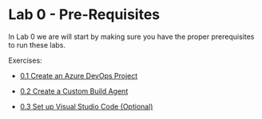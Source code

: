 # Lab 0 - Pre-Requisites

In Lab 0 we are will start by making sure you have the proper prerequisites to run these labs.

Exercises:

* [0.1 Create an Azure DevOps Project](/Labs/lab0/Create-Azdo-Project.md)

* [0.2 Create a Custom Build Agent](/Labs/Build-Agents/desktop-runner/readme.md)

* [0.3 Set up Visual Studio Code (Optional)](/Labs/lab0/Visual-Studio-Code.md)
